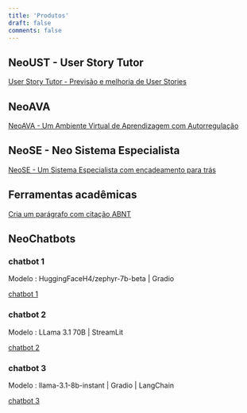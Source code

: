 ```yaml
---
title: 'Produtos'
draft: false
comments: false
---
```


## NeoUST - User Story Tutor
[User Story Tutor - Previsão e melhoria de User Stories](https://huggingface.co/spaces/giseldo/userstory) 

## NeoAVA
[NeoAVA - Um Ambiente Virtual de Aprendizagem com Autorregulação](https://autorregulacao.streamlit.app/)

## NeoSE - Neo Sistema Especialista
[NeoSE - Um Sistema Especialista com encadeamento para trás](https://giseldo-neo-sistema-especialista.hf.space)

## Ferramentas acadêmicas
[Cria um parágrafo com citação ABNT](https://giseldo-neochatbotoneshot.hf.space)

## NeoChatbots

### chatbot 1

Modelo : HuggingFaceH4/zephyr-7b-beta | Gradio

[chatbot 1](https://giseldo-simple-chatbot.hf.space)

### chatbot 2

Modelo : LLama 3.1 70B | StreamLit

[chatbot 2](https://giseldo-chattj.hf.space)

### chatbot 3

Modelo : llama-3.1-8b-instant | Gradio | LangChain

[chatbot 3](https://giseldo-chattj.hf.space)
      



